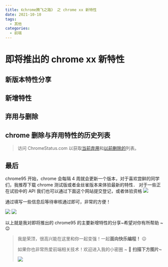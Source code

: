 ```yaml
---
title: 《chrome腾飞之路》 之 chrome xx 新特性
date: 2021-10-10
tags:
  - 其他
categories:
  - 前端
---
```


# 即将推出的 chrome xx 新特性

## 新版本特性分享

## 新增特性

## 弃用与删除

## chrome 删除与弃用特性的历史列表

> 访问 ChromeStatus.com 以获取[当前弃用](https://www.chromestatus.com/features#browsers.chrome.status%3A%22Deprecated%22)和[以前删除的](https://www.chromestatus.com/features#browsers.chrome.status:%22Removed%22)列表。

## 最后

chrome95 开始，chrome 会每隔 4 周就会更新一个版本，对于喜欢尝鲜的同学们，我推荐下载 chrome 测试版或者金丝雀版本来体验最新的特性．
对于一些正在试验中的 API 我们也可以通过下面这个网站提交登记，或者体验资格
![](https://gitee.com/wangrongding/image-house/raw/master/images/202110102110334.png)

通过填写一些信息后等待审核通过即可，非常的方便！

![](https://gitee.com/wangrongding/image-house/raw/master/images/202110102058147.png)
![](https://gitee.com/wangrongding/image-house/raw/master/images/202110102059088.png)

以上就是我对即将推出的 chrome95 的主要新增特性的分享~希望对你有所帮助 ~ 😉

> 我是荣顶，很高兴能在这里和你一起变强！一起**面向快乐编程！** 😉
>
> 如果你也非常热爱前端相关技术！欢迎进入我的小密圈 ~ 🦄 **扫描下方图片~**
>
> ![](https://gitee.com/wangrongding/image-house/raw/master/2021-9-7/1630989821971-rongding.gif)
